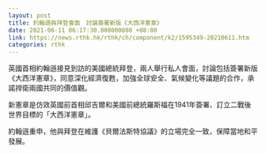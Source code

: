 ```yaml
---
layout: post
title: 約翰遜與拜登會面　討論簽署新版《大西洋憲章》
date: 2021-06-11 06:17:30.000000000 +08:00
link: https://news.rthk.hk/rthk/ch/component/k2/1595349-20210611.htm
categories: rthk
---
```


英國首相約翰遜接見到訪的美國總統拜登，兩人舉行私人會面，討論包括簽署新版《大西洋憲章》，同意深化經濟復甦，加強全球安全、氣候變化等議題的合作，承諾捍衛兩國共同的價值觀。

新憲章是仿效英國前首相邱吉爾和美國前總統羅斯福在1941年簽署、訂立二戰後世界目標的「大西洋憲章」。

約翰遜重申，他與拜登在維護《貝爾法斯特協議》的立場完全一致，保障當地和平發展。
